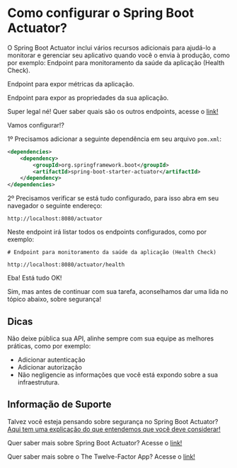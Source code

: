 # Como configurar o Spring Boot Actuator?

O Spring Boot Actuator inclui vários recursos adicionais para ajudá-lo a monitorar e gerenciar seu aplicativo quando você o envia à produção, como por exemplo:
Endpoint para monitoramento da saúde da aplicação (Health Check).

Endpoint para expor métricas da aplicação.

Endpoint para expor as propriedades da sua aplicação.

Super legal né! Quer saber quais são os outros endpoints, acesse o [link!](https://docs.spring.io/spring-boot/docs/current/reference/html/production-ready-features.html#production-ready-endpoints)

Vamos configurar!?

1º Precisamos adicionar a seguinte dependência em seu arquivo `pom.xml`:

```xml
<dependencies>
	<dependency>
		<groupId>org.springframework.boot</groupId>
		<artifactId>spring-boot-starter-actuator</artifactId>
	</dependency>
</dependencies>
```

2º Precisamos verificar se está tudo configurado, para isso abra em seu navegador o seguinte endereço:

`http://localhost:8080/actuator`

Neste endpoint irá listar todos os endpoints configurados, como por exemplo:

```
# Endpoint para monitoramento da saúde da aplicação (Health Check)

http://localhost:8080/actuator/health
```

Eba! Está tudo OK!

Sim, mas antes de continuar com sua tarefa, aconselhamos dar uma lida no tópico abaixo, sobre segurança!

## Dicas

Não deixe pública sua API, alinhe sempre com sua equipe as melhores práticas, como por exemplo:

- Adicionar autenticação
- Adicionar autorização
- Não negligencie as informações que você está expondo sobre a sua infraestrutura.

## Informação de Suporte

Talvez você esteja pensando sobre segurança no Spring Boot Actuator? [Aqui tem uma explicação do que entendemos que você deve considerar!](../informacao_suporte/spring-actuator-security.md)

Quer saber mais sobre Spring Boot Actuator? Acesse o [link!](https://docs.spring.io/spring-boot/docs/current/reference/html/production-ready-features.html#production-ready-enabling)

Quer saber mais sobre o The Twelve-Factor App? Acesse o [link!](https://12factor.net/pt_br/)
